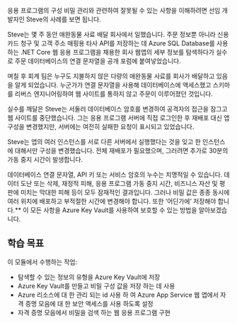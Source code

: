 응용 프로그램의 구성 비밀 관리와 관련하여 잘못될 수 있는 사항을 이해하려면 선임 개발자인 Steve의 사례를 보면 됩니다.

Steve는 몇 주 동안 애완동물 사료 배달 회사에서 일했습니다. 주문 정보뿐 아니라 신용 카드 청구 및 고객 주소 매핑용 타사 API를 저장하는 데 Azure SQL Database를 사용하는 .NET Core 웹 응용 프로그램을 채용한 회사 웹앱의 세부 정보를 탐색하다가 실수로 주문 데이터베이스의 연결 문자열을 공개 포럼에 붙여넣었습니다.

며칠 후 회계 팀은 누구도 지불하지 않은 다량의 애완동물 사료를 회사가 배달하고 있음을 알게 되었습니다. 누군가가 연결 문자열을 사용해 데이터베이스에 액세스했고 스키마를 리버스 엔지니어링하여 웹 사이트를 통하지 않고 주문이 이루어졌던 것입니다.

실수를 깨달은 Steve는 서둘러 데이터베이스 암호를 변경하여 공격자의 접근을 잠그고 웹 사이트를 중단했습니다. 그는 응용 프로그램 서버에 직접 로그인한 후 재배포 대신 앱 구성을 변경했지만, 서버에는 여전히 실패한 요청이 표시되고 있었습니다.

Steve는 앱의 여러 인스턴스를 서로 다른 서버에서 실행했다는 것을 잊고 한 인스턴스에 대해서만 구성을 변경했습니다. 전체 재배포가 필요했으며, 그러려면 추가로 30분의 가동 중지 시간이 발생합니다.

데이터베이스 연결 문자열, API 키 또는 서비스 암호의 누수는 치명적일 수 있습니다. 데이터 도난 또는 삭제, 재정적 피해, 응용 프로그램 가동 중지 시간, 비즈니스 자산 및 평판에 미치는 막대한 피해 등이 모두 잠재적인 결과입니다. 그러나 비밀 값은 종종 동시에 여러 위치에 배포하고 부적절한 시간에 변경해야 합니다. 또한 ‘어딘가에’ 저장해야 합니다.** 이 모든 사항을 Azure Key Vault를 사용하여 보호할 수 있는 방법을 알아보겠습니다.

## <a name="learning-objectives"></a>학습 목표

이 모듈에서 수행하는 작업:

- 탐색할 수 있는 정보의 유형을 Azure Key Vault에 저장
- Azure Key Vault를 만들고 비밀 구성 값을 저장 하는 데 사용
- Azure 리소스에 대 한 관리 되는 id 사용 하 여 Azure App Service 웹 앱에서 자격 증명 모음에 대 한 보안 액세스를 사용 하도록 설정
- 자격 증명 모음에서 비밀을 검색 하는 웹 응용 프로그램 구현
